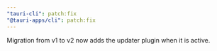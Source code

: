 ```yaml
---
"tauri-cli": patch:fix
"@tauri-apps/cli": patch:fix
---
```


Migration from v1 to v2 now adds the updater plugin when it is active.
